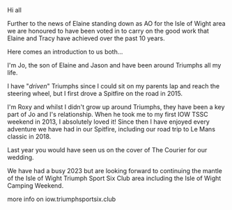 Hi all 

Further to the news of Elaine standing down as AO for the Isle of Wight area we are honoured to have been voted in to carry on the good work that Elaine and Tracy have achieved over the past 10 years.

Here comes an introduction to us both...

I'm Jo, the son of Elaine and Jason and have been around Triumphs all my life.

I have "*driven*" Triumphs since I could sit on my parents lap and reach the steering wheel, but I first drove a Spitfire on the road in 2015.

I'm Roxy and whilst I didn't grow up around Triumphs, they have been a key part of Jo and I's relationship. When he took me to my first IOW TSSC weekend in 2013, I absolutely loved it! Since then I have enjoyed every adventure we have had in our Spitfire, including our road trip to Le Mans classic in 2018.

Last year you would have seen us on the cover of The Courier for our wedding.

We have had a busy 2023 but are looking forward to continuing the mantle of the Isle of Wight Triumph Sport Six Club area including the Isle of Wight Camping Weekend.

more info on iow.triumphsportsix.club 
